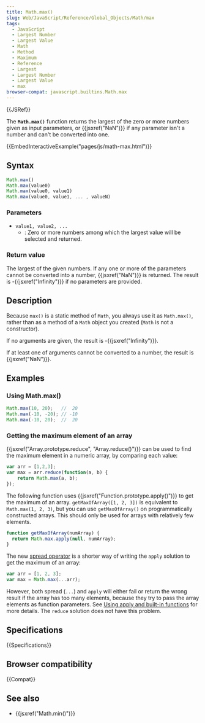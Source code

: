```yaml
---
title: Math.max()
slug: Web/JavaScript/Reference/Global_Objects/Math/max
tags:
  - JavaScript
  - Largest Number
  - Largest Value
  - Math
  - Method
  - Maximum
  - Reference
  - Largest
  - Largest Number
  - Largest Value
  - max
browser-compat: javascript.builtins.Math.max
---
```

{{JSRef}}

The **`Math.max()`** function returns the largest of the zero or more numbers
given as input parameters, or {{jsxref("NaN")}} if any parameter isn't a
number and can't be converted into one.

{{EmbedInteractiveExample("pages/js/math-max.html")}}

## Syntax

```js
Math.max()
Math.max(value0)
Math.max(value0, value1)
Math.max(value0, value1, ... , valueN)
```

### Parameters

*   `value1, value2, ...`
    *   : Zero or more numbers among which the largest value will be selected and
        returned.

### Return value

The largest of the given numbers. If any one or more of the parameters cannot be
converted into a number, {{jsxref("NaN")}} is returned. The result is
\-{{jsxref("Infinity")}} if no parameters are provided.

## Description

Because `max()` is a static method of `Math`, you always use it as `Math.max()`,
rather than as a method of a `Math` object you created (`Math` is not a
constructor).

If no arguments are given, the result is -{{jsxref("Infinity")}}.

If at least one of arguments cannot be converted to a number, the result is
{{jsxref("NaN")}}.

## Examples

### Using Math.max()

```js
Math.max(10, 20);   //  20
Math.max(-10, -20); // -10
Math.max(-10, 20);  //  20
```

### Getting the maximum element of an array

{{jsxref("Array.prototype.reduce", "Array.reduce()")}} can be
used to find the maximum element in a numeric array, by comparing each value:

```js
var arr = [1,2,3];
var max = arr.reduce(function(a, b) {
    return Math.max(a, b);
});
```

The following function uses {{jsxref("Function.prototype.apply()")}}
to get the maximum of an array. `getMaxOfArray([1, 2, 3])` is equivalent to
`Math.max(1, 2, 3)`, but you can use `getMaxOfArray()` on programmatically
constructed arrays. This should only be used for arrays with relatively few
elements.

```js
function getMaxOfArray(numArray) {
  return Math.max.apply(null, numArray);
}
```

The new
[spread operator](/en-US/docs/Web/JavaScript/Reference/Operators/Spread_syntax)
is a shorter way of writing the `apply` solution to get the maximum of an array:

```js
var arr = [1, 2, 3];
var max = Math.max(...arr);
```

However, both spread (`...`) and `apply` will either fail or return the wrong
result if the array has too many elements, because they try to pass the array
elements as function parameters. See
[Using apply and built-in functions](/en-US/docs/Web/JavaScript/Reference/Global_Objects/Function/apply#using_apply_and_built-in_functions)
for more details. The `reduce` solution does not have this problem.

## Specifications

{{Specifications}}

## Browser compatibility

{{Compat}}

## See also

*   {{jsxref("Math.min()")}}
